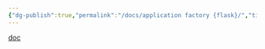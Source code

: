 ```yaml
---
{"dg-publish":true,"permalink":"/docs/application factory {flask}/","title":"application factory {flask}"}
---
```


[doc](https://flask.palletsprojects.com/en/2.3.x/tutorial/factory/)
